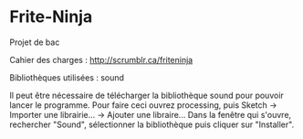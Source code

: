 # Frite-Ninja
Projet de bac

Cahier des charges : http://scrumblr.ca/friteninja

Bibliothèques utilisées : sound

Il peut être nécessaire de télécharger la bibliothèque sound pour pouvoir lancer le programme. Pour faire ceci ouvrez processing, puis Sketch -> Importer une librairie... -> Ajouter une libraire...
Dans la fenêtre qui s'ouvre, rechercher "Sound", sélectionner la bibliothèque puis cliquer sur "Installer".
